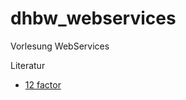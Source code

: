 # dhbw_webservices
Vorlesung WebServices

Literatur
- [12 factor](https://12factor.net "12 factor")

